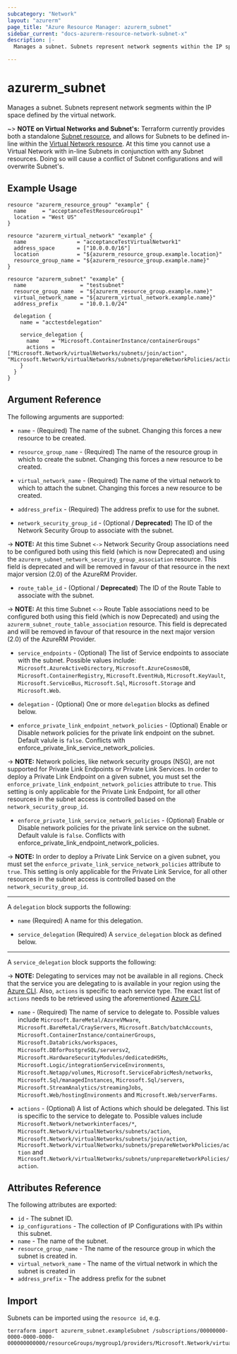 ```yaml
---
subcategory: "Network"
layout: "azurerm"
page_title: "Azure Resource Manager: azurerm_subnet"
sidebar_current: "docs-azurerm-resource-network-subnet-x"
description: |-
  Manages a subnet. Subnets represent network segments within the IP space defined by the virtual network.

---
```


# azurerm_subnet

Manages a subnet. Subnets represent network segments within the IP space defined by the virtual network.

~> **NOTE on Virtual Networks and Subnet's:** Terraform currently
provides both a standalone [Subnet resource](subnet.html), and allows for Subnets to be defined in-line within the [Virtual Network resource](virtual_network.html).
At this time you cannot use a Virtual Network with in-line Subnets in conjunction with any Subnet resources. Doing so will cause a conflict of Subnet configurations and will overwrite Subnet's.

## Example Usage

```hcl
resource "azurerm_resource_group" "example" {
  name     = "acceptanceTestResourceGroup1"
  location = "West US"
}

resource "azurerm_virtual_network" "example" {
  name                = "acceptanceTestVirtualNetwork1"
  address_space       = ["10.0.0.0/16"]
  location            = "${azurerm_resource_group.example.location}"
  resource_group_name = "${azurerm_resource_group.example.name}"
}

resource "azurerm_subnet" "example" {
  name                 = "testsubnet"
  resource_group_name  = "${azurerm_resource_group.example.name}"
  virtual_network_name = "${azurerm_virtual_network.example.name}"
  address_prefix       = "10.0.1.0/24"

  delegation {
    name = "acctestdelegation"

    service_delegation {
      name    = "Microsoft.ContainerInstance/containerGroups"
      actions = ["Microsoft.Network/virtualNetworks/subnets/join/action", "Microsoft.Network/virtualNetworks/subnets/prepareNetworkPolicies/action"]
    }
  }
}
```

## Argument Reference

The following arguments are supported:

* `name` - (Required) The name of the subnet. Changing this forces a new resource to be created.

* `resource_group_name` - (Required) The name of the resource group in which to create the subnet. Changing this forces a new resource to be created.

* `virtual_network_name` - (Required) The name of the virtual network to which to attach the subnet. Changing this forces a new resource to be created.

* `address_prefix` - (Required) The address prefix to use for the subnet.

* `network_security_group_id` - (Optional / **Deprecated**) The ID of the Network Security Group to associate with the subnet.

-> **NOTE:** At this time Subnet `<->` Network Security Group associations need to be configured both using this field (which is now Deprecated) and using the `azurerm_subnet_network_security_group_association` resource. This field is deprecated and will be removed in favour of that resource in the next major version (2.0) of the AzureRM Provider.

* `route_table_id` - (Optional / **Deprecated**) The ID of the Route Table to associate with the subnet.

-> **NOTE:** At this time Subnet `<->` Route Table associations need to be configured both using this field (which is now Deprecated) and using the `azurerm_subnet_route_table_association` resource. This field is deprecated and will be removed in favour of that resource in the next major version (2.0) of the AzureRM Provider.

* `service_endpoints` - (Optional) The list of Service endpoints to associate with the subnet. Possible values include: `Microsoft.AzureActiveDirectory`, `Microsoft.AzureCosmosDB`, `Microsoft.ContainerRegistry`, `Microsoft.EventHub`, `Microsoft.KeyVault`, `Microsoft.ServiceBus`, `Microsoft.Sql`, `Microsoft.Storage` and `Microsoft.Web`.

* `delegation` - (Optional) One or more `delegation` blocks as defined below.

* `enforce_private_link_endpoint_network_policies` - (Optional) Enable or Disable network policies for the private link endpoint on the subnet. Default valule is `false`. Conflicts with enforce_private_link_service_network_policies.

-> **NOTE:** Network policies, like network security groups (NSG), are not supported for Private Link Endpoints or Private Link Services. In order to deploy a Private Link Endpoint on a given subnet, you must set the `enforce_private_link_endpoint_network_policies` attribute to `true`. This setting is only applicable for the Private Link Endpoint, for all other resources in the subnet access is controlled based on the `network_security_group_id`.

* `enforce_private_link_service_network_policies` - (Optional) Enable or Disable network policies for the private link service on the subnet. Default valule is `false`. Conflicts with enforce_private_link_endpoint_network_policies.

-> **NOTE:** In order to deploy a Private Link Service on a given subnet, you must set the `enforce_private_link_service_network_policies` attribute to `true`. This setting is only applicable for the Private Link Service, for all other resources in the subnet access is controlled based on the `network_security_group_id`. 

---

A `delegation` block supports the following:

* `name` (Required) A name for this delegation.

* `service_delegation` (Required) A `service_delegation` block as defined below.

---

A `service_delegation` block supports the following:

-> **NOTE:** Delegating to services may not be available in all regions. Check that the service you are delegating to is available in your region using the [Azure CLI](https://docs.microsoft.com/en-us/cli/azure/network/vnet/subnet?view=azure-cli-latest#az-network-vnet-subnet-list-available-delegations). Also, `actions` is specific to each service type. The exact list of `actions` needs to be retrieved using the aforementioned [Azure CLI](https://docs.microsoft.com/en-us/cli/azure/network/vnet/subnet?view=azure-cli-latest#az-network-vnet-subnet-list-available-delegations).

* `name` - (Required) The name of service to delegate to. Possible values include `Microsoft.BareMetal/AzureVMware`, `Microsoft.BareMetal/CrayServers`, `Microsoft.Batch/batchAccounts`, `Microsoft.ContainerInstance/containerGroups`, `Microsoft.Databricks/workspaces`, `Microsoft.DBforPostgreSQL/serversv2`, `Microsoft.HardwareSecurityModules/dedicatedHSMs`, `Microsoft.Logic/integrationServiceEnvironments`, `Microsoft.Netapp/volumes`, `Microsoft.ServiceFabricMesh/networks`, `Microsoft.Sql/managedInstances`, `Microsoft.Sql/servers`, `Microsoft.StreamAnalytics/streamingJobs`, `Microsoft.Web/hostingEnvironments` and `Microsoft.Web/serverFarms`.

* `actions` - (Optional) A list of Actions which should be delegated. This list is specific to the service to delegate to. Possible values include `Microsoft.Network/networkinterfaces/*`, `Microsoft.Network/virtualNetworks/subnets/action`, `Microsoft.Network/virtualNetworks/subnets/join/action`, `Microsoft.Network/virtualNetworks/subnets/prepareNetworkPolicies/action` and `Microsoft.Network/virtualNetworks/subnets/unprepareNetworkPolicies/action`.

## Attributes Reference

The following attributes are exported:

* `id` - The subnet ID.
* `ip_configurations` - The collection of IP Configurations with IPs within this subnet.
* `name` - The name of the subnet.
* `resource_group_name` - The name of the resource group in which the subnet is created in.
* `virtual_network_name` - The name of the virtual network in which the subnet is created in
* `address_prefix` - The address prefix for the subnet

## Import

Subnets can be imported using the `resource id`, e.g.

```shell
terraform import azurerm_subnet.exampleSubnet /subscriptions/00000000-0000-0000-0000-000000000000/resourceGroups/mygroup1/providers/Microsoft.Network/virtualNetworks/myvnet1/subnets/mysubnet1
```
